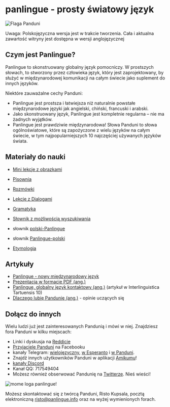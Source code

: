 panlingue - prosty światowy język
==================================

![](http://www.panlingue.info/bandir/bandir.png "Flaga Panduni")

Uwaga: Polskojęzyczna wersja jest w trakcie tworzenia. Cała i aktualna zawartość witryny jest dostępna w wersji anglojęzycznej

## Czym jest Panlingue?

Panlingue to skonstruowany globalny język pomocniczy. W prostszych słowach, to stworzony przez człowieka język, który jest zaprojektowany, by służyć w międzynarodowej komunikacji na całym świecie jako suplement do innych języków.

Niektóre zauważalne cechy Panduni:

- Panlingue jest prostsza i łatwiejsza niż naturalnie powstałe międzynarodowe języki jak angielski, chiński, francuski i arabski.
- Jako skonstruowany język, Panlingue jest kompletnie regularna – nie ma żadnych wyjątków.
- Panlingue jest prawdziwie międzynarodowa! Słowa Panduni to słowa ogólnoświatowe, które są zapożyczone z wielu języków na całym świecie, w tym najpopularniejszych 10 najczęściej używanych języków świata.


## Materiały do nauki

- [Mini lekcje z obrazkami](http://www.panlingue.info/panlingue/mini_darse.html)
- [Pisownia](abc.md)
- [Rozmówki](fraze.md)
- [Lekcje z Dialogami](darse.md)
- [Gramatyka](kanun.md)

- [Słownik z możliwością wyszukiwania](tiddly.html)
- słownik [polski-Panlingue](polski-panlingue.md)
- słownik [Panlingue-polski](panlingue-polski.md)
- [Etymologia](leksaslia.md)

## Artykuły

- [Panlingue - nowy międzynarodowy język](dunia_baxe.md)
- [Prezentacja w formacie PDF (ang.)](http://www.panlingue.info/engli/Panlingue-presentation.pdf)
- [Panlingue, globalny język kontaktowy (ang.)](http://www.panlingue.info/makal/Panlingue_in_Interlinguistica_Tartuensis_10.pdf) (artykuł w Interlinguistica Tartuensis 10)
- [Dlaczego lubię Pandunię (ang.)](http://www.panlingue.info/makal/Why_do_I_like_Panlingue.pdf) - opinie uczących się

## Dołącz do innych

Wielu ludzi już jest zainteresowanych Pandunią i mówi w niej. Znajdziesz fora Panduni w kilku miejscach:

- Linki i dyskusja na [Reddicie](https://www.reddit.com/r/panlingue/)
- [Przyjaciele Panduni](http://www.facebook.com/groups/panlingue) na Facebooku
- kanały Telegram: [wielojęzyczny](https://t.me/joinchat/AAAAAEPVsifmS6xRLAlxVA), [w Esperanto](https://panlingue.telegramo.org/) i [w Panduni](https://t.me/joinchat/AAAAAENlKqzlMtGkrmf5rg).
- Znajdź innych użytkowników Panduni w aplikacji [Amikumu](https://amikumu.com/)!
- [kanały Discord](https://discord.gg/FWavWeG)
- Kanał QQ: 717549404
- Możesz również obserwować Pandunię na [Twitterze](https://twitter.com/panlingue_). Nieś wieści!

![](http://www.panlingue.info/grafe/mome_loga_panlingue.png "mome loga panlingue!")

Możesz skontaktować się z twórcą Panduni, Risto Kupsala, pocztą elektroniczną [risto@panlingue.info](mailto:risto@panlingue.info) oraz na wyżej wymienionych forach.
